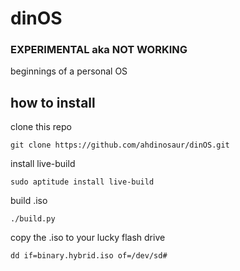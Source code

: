 # dinOS

### EXPERIMENTAL aka NOT WORKING

beginnings of a personal OS

## how to install

clone this repo

    git clone https://github.com/ahdinosaur/dinOS.git

install live-build

    sudo aptitude install live-build

build .iso

    ./build.py
    
copy the .iso to your lucky flash drive

    dd if=binary.hybrid.iso of=/dev/sd#
